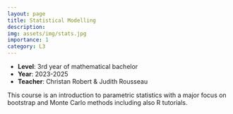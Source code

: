 ```yaml
---
layout: page
title: Statistical Modelling
description:
img: assets/img/stats.jpg
importance: 1
category: L3
---
```


- **Level**: 3rd year of mathematical bachelor
- **Year**: 2023-2025
- **Teacher**: Christan Robert & Judith Rousseau

This course is an introduction to parametric statistics with a major focus on bootstrap and Monte Carlo methods including also R tutorials.


